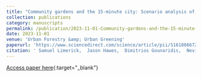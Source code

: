```yaml
---
title: "Community gardens and the 15-minute city: Scenario analysis of garden access in New York City"
collection: publications
category: manuscripts
permalink: /publication/2023-11-01-Community-gardens-and-the-15-minute-city-Scenario-analysis-of-garden-access-in-New-York-City
date: 2023-11-01
venue: 'Urban Forestry &amp; Urban Greening'
paperurl: 'https://www.sciencedirect.com/science/article/pii/S1618866723002789'
citation: ' Samuel Limerick,  Jason Hawes,  Dimitrios Gounaridis,  Nevin Cohen,  Joshua Newell, &quot;Community gardens and the 15-minute city: Scenario analysis of garden access in New York City.&quot; Urban Forestry &amp;amp; Urban Greening, 2023.'
---
```

[Access paper here](https://www.sciencedirect.com/science/article/pii/S1618866723002789){:target="_blank"}
